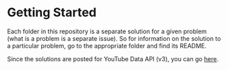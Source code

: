 # Getting Started
Each folder in this repository is a separate solution for a given problem (what is a problem is a separate issue). So for information on the solution to a particular problem, go to the appropriate folder and find its README.

Since the solutions are posted for YouTube Data API (v3), you can go [here](https://developers.google.com/youtube/v3/getting-started).
